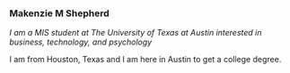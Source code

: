 ### Makenzie M Shepherd
*I am a MIS student at The University of Texas at Austin interested in business, technology, and psychology*

I am from Houston, Texas and I am here in Austin to get a college degree.
